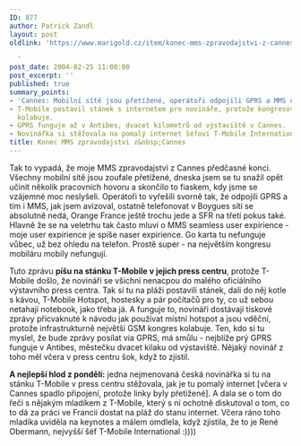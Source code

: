 ```yaml
---
ID: 877
author: Patrick Zandl
layout: post
oldlink: 'https://www.marigold.cz/item/konec-mms-zpravodajstvi-z-cannes

  '
post_date: 2004-02-25 11:00:00
post_excerpt: ''
published: true
summary_points:
- 'Cannes: Mobilní sítě jsou přetížené, operátoři odpojili GPRS a MMS nefungují.'
- T-Mobile postavil stánek s internetem pro novináře, protože kongresová infrastruktura
  kolabuje.
- GPRS funguje až v Antibes, dvacet kilometrů od výstaviště v Cannes.
- Novinářka si stěžovala na pomalý internet šéfovi T-Mobile International, René Obermannovi.
title: Konec MMS zpravodajstvi z&nbsp;Cannes
---
```


<p>
Tak to vypadá, že moje MMS zpravodajství z Cannes předčasné konci. Všechny mobilní sítě jsou zoufale přetížené, dneska jsem se tu snažil opět učinit několik pracovních hovoru a skončilo to fiaskem, kdy jsme se vzájemné moc neslyšeli. Operátoři to vyřešili svorně tak, že odpojili GPRS a tím i MMS, jak jsem avizoval, ostatně telefonovat v Boygues sítí se absolutně nedá, Orange France ještě trochu jede a SFR na třetí pokus také. Hlavně že se na veletrhu tak často mluví o MMS seamless user expirience - moje user expirience je spíše naser expirience. Go karta tu nefunguje vůbec, už bez ohledu na telefon. Prostě super - na největším kongresu mobiláru mobily nefungují. </p>

<p>
Tuto zprávu <STRONG>píšu na stánku T-Mobile v jejich press centru</STRONG>, protože T-Mobile došlo, že novináři se všichni nenacpou do malého oficiálního výstavního&#160;press centra. Tak si tu na pláži postavili stánek, dali do něj kotle s kávou, T-Mobile Hotspot, hostesky a pár počítačů pro ty, co už sebou netahají notebook, jako třeba já. A funguje to, novináři dostávají tiskové zprávy přicvaknuté k návodu jak používat místní hotspot a jsou vděční, protože infrastrukturně největší GSM kongres kolabuje. Ten, kdo si tu myslel, že bude zprávy posílat via GPRS, má smůlu - nejblíže prý GPRS funguje v Antibes, městečku dvacet kilaku od výstaviště. Nějaký novinář z toho měl včera v press centru šok, když to zjistil. </p>

<p>
<STRONG>A nejlepší hlod z pondělí:</STRONG> jedna nejmenovaná česká novinářka si tu na stánku T-Mobile v press centru stěžovala, jak je tu pomalý internet [včera v Cannes spadlo připojení, protože linky byly přetížené]. A dala se o tom do řeči s nějakým mladíkem z T-Mobile, který s ní ochotně diskutoval o tom, co to dá za práci ve Francii dostat na pláž do stanu internet. Včera ráno toho mladíka uviděla na keynotes a málem omdlela, když zjistila, že to je René Obermann, nejvyšší šéf T-Mobile International :))))</p>